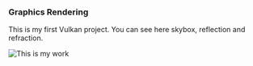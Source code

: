 ### Graphics Rendering

This is my first Vulkan project. You can see here skybox, reflection and refraction. 

![This is my work]("/screenshot_image.png")

